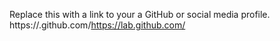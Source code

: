 Replace this with a link to your a GitHub or social media profile.
https://.github.com/https://lab.github.com/
